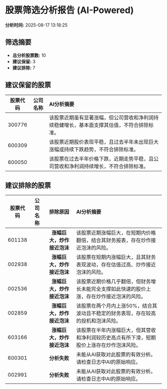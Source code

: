 # 股票筛选分析报告 (AI-Powered)

**分析时间:** 2025-08-17 13:18:25

## 筛选摘要

- **总分析股票数:** 10
- **建议保留:** 3
- **建议排除:** 7

## 建议保留的股票

| 股票代码 | 公司名称 | AI分析摘要 |
|:---:|:---:|:---|
| 300776 |  | 该股票近期虽有显著涨幅，但公司营收和净利润持续稳健增长，基本面支撑其估值，不符合排除标准。 |
| 600309 |  | 该股票近期股价表现平稳，且过去半年未出现巨大涨幅或持续下跌趋势，不符合排除标准。 |
| 600050 |  | 该股票在过去半年价格下跌，近期走势平稳，且公司营收和净利润持续增长，不符合排除标准。 |

## 建议排除的股票

| 股票代码 | 公司名称 | 排除原因 | AI分析摘要 |
|:---:|:---:|:---:|:---|
| 601138 |  | **涨幅巨大，炒作接近泡沫** | 该股票近期涨幅巨大，在短期内价格翻倍，结合其财务报表，存在炒作接近泡沫的风险。 |
| 002938 |  | **涨幅巨大，炒作接近泡沫** | 该股票在短期内涨幅巨大，且其财务表现波动，存在估值过高、炒作接近泡沫的风险。 |
| 002536 |  | **涨幅巨大，炒作接近泡沫** | 该股票近期价格几乎翻倍，但财务增长未能完全支撑如此快速的股价上涨，存在炒作接近泡沫的风险。 |
| 002859 |  | **涨幅巨大，炒作接近泡沫** | 该股票在两个月内上涨50%，结合其波动且不稳定的财务表现，存在较高的投机和泡沫风险。 |
| 603166 |  | **涨幅巨大，炒作接近泡沫** | 该股票在半年内涨幅巨大，但其营收和净利润较历史高点有所下滑，短期股价上涨存在炒作泡沫风险。 |
| 600301 |  | **分析失败** | 未能从AI获取对此股票的有效分析。请检查日志中AI的原始响应。 |
| 002991 |  | **分析失败** | 未能从AI获取对此股票的有效分析。请检查日志中AI的原始响应。 |
